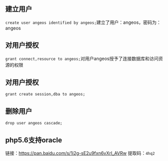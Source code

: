 ## 建立用户
`create user angeos identified by angeos;`建立了用户：angeos，密码为：angeos

## 对用户授权
`grant connect,resource to angeos;`对用户angeos授予了连接数据库和访问资源的权限

## 对用户授权
`grant create session,dba to angeos;`
## 删除用户
`drop user angeos cascade;`
## php5.6支持oracle
链接：https://pan.baidu.com/s/1i2g-sE2u9fxn6vXrI_AVRw 
提取码：`4hq2` 